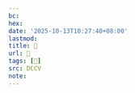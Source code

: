 ```yaml
---
bc:
hex:
date: '2025-10-13T10:27:40+08:00'
lastmod:
title: 􅉤
url: 􅉤
tags: [𩍏]
src: DCCV
note:
---
```


